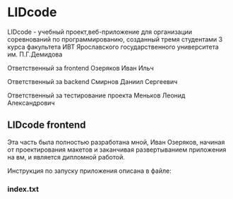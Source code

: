 # LIDcode

LIDcode - учебный проект,веб-приложение для организации соревнований по программированию, созданный тремя студентами 3 курса факультета ИВТ Ярославского государственного университета им. П.Г.Демидова

Ответственный за frontend Озеряков Иван Ильч

Ответственный за backend Смирнов Даниил Сергеевич

Ответственный за тестирование проекта Меньков Леонид Александрович

## LIDcode frontend

Эта часть была полностью разработана мной, Иван Озеряков, начиная от проектирования макетов и заканчивая развертыванием приложения на вм, и является дипломной работой.

Инструкция по запуску приложения описана в файле:

### index.txt
